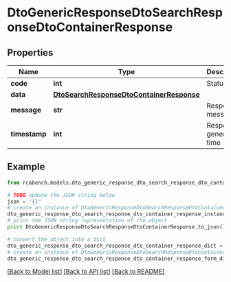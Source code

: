 # DtoGenericResponseDtoSearchResponseDtoContainerResponse


## Properties

Name | Type | Description | Notes
------------ | ------------- | ------------- | -------------
**code** | **int** | Status code | [optional] 
**data** | [**DtoSearchResponseDtoContainerResponse**](DtoSearchResponseDtoContainerResponse.md) |  | [optional] 
**message** | **str** | Response message | [optional] 
**timestamp** | **int** | Response generation time | [optional] 

## Example

```python
from rcabench.models.dto_generic_response_dto_search_response_dto_container_response import DtoGenericResponseDtoSearchResponseDtoContainerResponse

# TODO update the JSON string below
json = "{}"
# create an instance of DtoGenericResponseDtoSearchResponseDtoContainerResponse from a JSON string
dto_generic_response_dto_search_response_dto_container_response_instance = DtoGenericResponseDtoSearchResponseDtoContainerResponse.from_json(json)
# print the JSON string representation of the object
print DtoGenericResponseDtoSearchResponseDtoContainerResponse.to_json()

# convert the object into a dict
dto_generic_response_dto_search_response_dto_container_response_dict = dto_generic_response_dto_search_response_dto_container_response_instance.to_dict()
# create an instance of DtoGenericResponseDtoSearchResponseDtoContainerResponse from a dict
dto_generic_response_dto_search_response_dto_container_response_form_dict = dto_generic_response_dto_search_response_dto_container_response.from_dict(dto_generic_response_dto_search_response_dto_container_response_dict)
```
[[Back to Model list]](../README.md#documentation-for-models) [[Back to API list]](../README.md#documentation-for-api-endpoints) [[Back to README]](../README.md)


